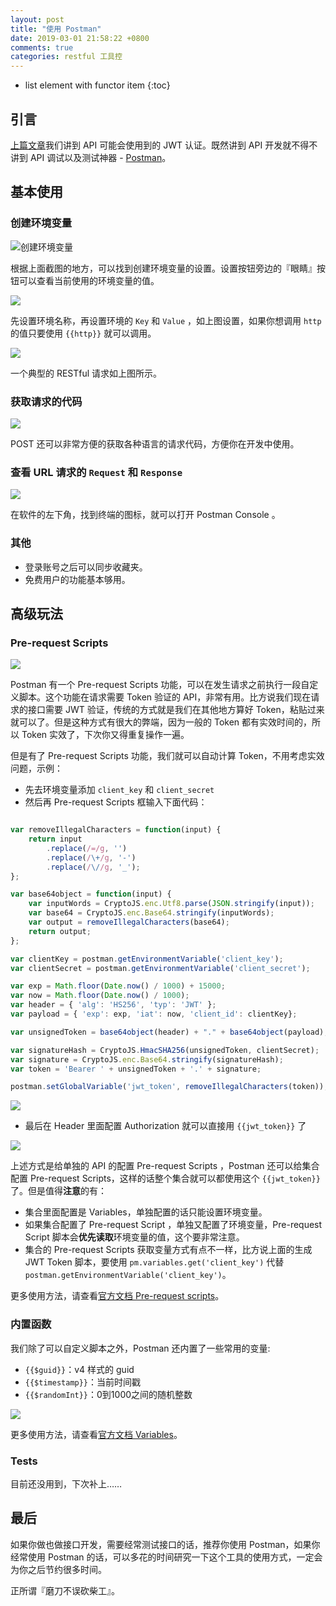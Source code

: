 ```yaml
---
layout: post
title: "使用 Postman"
date: 2019-03-01 21:58:22 +0800
comments: true
categories: restful 工具控
---
```


* list element with functor item
{:toc}

## 引言

[上篇文章](http://blog.forecho.com/use-jwt.html)我们讲到 API 可能会使用到的 JWT 认证。既然讲到 API 开发就不得不讲到 API 调试以及测试神器 - [Postman](https://www.getpostman.com/)。

## 基本使用

### 创建环境变量

![创建环境变量](https://ww1.sinaimg.cn/large/4cc5f9b3gy1g0ngohz0tdj20qu0hqjsc.jpg)

根据上面截图的地方，可以找到创建环境变量的设置。设置按钮旁边的『眼睛』按钮可以查看当前使用的环境变量的值。

<!--more-->

![](https://ws1.sinaimg.cn/large/4cc5f9b3gy1g0ngs2gf5bj213w0k440q.jpg)

先设置环境名称，再设置环境的 `Key` 和 `Value` ，如上图设置，如果你想调用 `http` 的值只要使用 `{{http}}` 就可以调用。 

![](https://ws1.sinaimg.cn/large/4cc5f9b3gy1g0nh1jn2qaj20uq0y0go5.jpg)

一个典型的 RESTful 请求如上图所示。

### 获取请求的代码

![](https://ws1.sinaimg.cn/large/4cc5f9b3gy1g0nh3j8dxej20t60j0wf7.jpg)

POST 还可以非常方便的获取各种语言的请求代码，方便你在开发中使用。

### 查看 URL 请求的 `Request` 和 `Response`

![](https://ws1.sinaimg.cn/large/4cc5f9b3gy1g0nh5y8u70j2120072glo.jpg)

在软件的左下角，找到终端的图标，就可以打开 Postman Console 。

### 其他

- 登录账号之后可以同步收藏夹。
- 免费用户的功能基本够用。

## 高级玩法

### Pre-request Scripts

![](https://ws1.sinaimg.cn/large/4cc5f9b3gy1g0s9xcxgyej21060s843g.jpg)

Postman 有一个 Pre-request Scripts 功能，可以在发生请求之前执行一段自定义脚本。这个功能在请求需要 Token 验证的 API，非常有用。比方说我们现在请求的接口需要 JWT 验证，传统的方式就是我们在其他地方算好 Token，粘贴过来就可以了。但是这种方式有很大的弊端，因为一般的 Token 都有实效时间的，所以 Token 实效了，下次你又得重复操作一遍。

但是有了 Pre-request Scripts 功能，我们就可以自动计算 Token，不用考虑实效问题，示例：

- 先去环境变量添加 `client_key` 和 `client_secret`
- 然后再 Pre-request Scripts 框输入下面代码：

```javascript

var removeIllegalCharacters = function(input) {
    return input
        .replace(/=/g, '')
        .replace(/\+/g, '-')
        .replace(/\//g, '_');
};

var base64object = function(input) {
    var inputWords = CryptoJS.enc.Utf8.parse(JSON.stringify(input));
    var base64 = CryptoJS.enc.Base64.stringify(inputWords);
    var output = removeIllegalCharacters(base64);
    return output;
};

var clientKey = postman.getEnvironmentVariable('client_key');
var clientSecret = postman.getEnvironmentVariable('client_secret');

var exp = Math.floor(Date.now() / 1000) + 15000;
var now = Math.floor(Date.now() / 1000);
var header = { 'alg': 'HS256', 'typ': 'JWT' };
var payload = { 'exp': exp, 'iat': now, 'client_id': clientKey};

var unsignedToken = base64object(header) + "." + base64object(payload);

var signatureHash = CryptoJS.HmacSHA256(unsignedToken, clientSecret);
var signature = CryptoJS.enc.Base64.stringify(signatureHash);
var token = 'Bearer ' + unsignedToken + '.' + signature;

postman.setGlobalVariable('jwt_token', removeIllegalCharacters(token));

```

![](https://ws1.sinaimg.cn/large/4cc5f9b3gy1g0sagkvk0cj215c0emwft.jpg)

- 最后在 Header 里面配置 Authorization 就可以直接用 `{{jwt_token}}` 了


![](https://ws1.sinaimg.cn/large/4cc5f9b3gy1g0swhn9edqj217u0n0die.jpg)

上述方式是给单独的 API 的配置 Pre-request Scripts ，Postman 还可以给集合配置 Pre-request Scripts，这样的话整个集合就可以都使用这个 `{{jwt_token}}` 了。但是值得**注意**的有：

- 集合里面配置是 Variables，单独配置的话只能设置环境变量。
- 如果集合配置了 Pre-request Script ，单独又配置了环境变量，Pre-request Script 脚本会**优先读取**环境变量的值，这个要非常注意。
- 集合的 Pre-request Scripts 获取变量方式有点不一样，比方说上面的生成 JWT Token 脚本，要使用 `pm.variables.get('client_key')` 代替 `postman.getEnvironmentVariable('client_key')`。

更多使用方法，请查看[官方文档 Pre-request scripts](https://learning.getpostman.com/docs/postman/scripts/pre_request_scripts/)。

### 内置函数

我们除了可以自定义脚本之外，Postman 还内置了一些常用的变量:


- `{{$guid}}`：v4 样式的 guid
- `{{$timestamp}}`：当前时间戳
- `{{$randomInt}}`：0到1000之间的随机整数

![](https://ws1.sinaimg.cn/large/4cc5f9b3gy1g0sxqch7cjj20uu0m8mze.jpg)

更多使用方法，请查看[官方文档 Variables](https://learning.getpostman.com/docs/postman/environments_and_globals/variables/)。


### Tests

目前还没用到，下次补上……

## 最后

如果你做也做接口开发，需要经常测试接口的话，推荐你使用 Postman，如果你经常使用 Postman 的话，可以多花的时间研究一下这个工具的使用方式，一定会为你之后节约很多时间。

正所谓『磨刀不误砍柴工』。